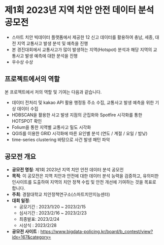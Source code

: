 # 제1회 2023년 지역 치안 안전 데이터 분석 공모전
  - 스마트 치안 빅데이터 플랫폼에서 제공한 12 신고 데이터를 활용하여 충남, 세종, 대전 지역 교통사고 발생 분석 및 예측을 진행
  - 본 경진대회에서 교통사고가 많이 발생하는 지역(Hotspot) 분석과 해당 지역의 교통사고 발생 예측에 대한 분석을 진행
  - 우수상 수상

## 프로젝트에서의 역할
본 프로젝트에서 저의 역할 및 기여는 다음과 같습니다.
  - 데이터 전처리 및 kakao API 활용 행정동 주소 수집, 교통사고 발생 예측을 위한 기상 데이터 수집
  - HDBSCAN을 활용한 사고 발생 지점의 군집화와 Spotfire 시각화를 통한 HOTSPOT 확인
  - Folium을 통한 지역별 교통사고 밀도 시각화
  - QGIS를 이용한 GRID 시각화에 따른 요인별 분석 (연도 / 계절 / 요일 / 밤낮)
  - time-series clustering 바탕으로 사건 발생 패턴 파악


## 공모전 개요
  - <b>공모전 명칭</b>: 제1회 2023년 지역 치안 안전 데이터 분석 공모전
  - <b>목적</b>: 이 공모전은 지역 치안과 안전에 대한 데이터 분석 능력을 검증하고, 유의미한 인사이트를 도출하여 지역의 치안 정책 수립 및 안전 개선에 기여하는 것을 목표로 합니다.
  - <b>주최</b>: 경찰대학교 치안정책연구소(스마트치안지능센터)
  - <b>대회 일정</b>:
    - 공모기간 : 2023/1/20 ~ 2023/2/15
    - 심사기간 : 2023/2/16 ~ 2023/2/23
    - 최종발표:  2023/2/24
    - 시상식 : 2023/2/28
  - <b>공모전 사이트</b> : https://www.bigdata-policing.kr/board/b_contest/view?idx=167&category=
